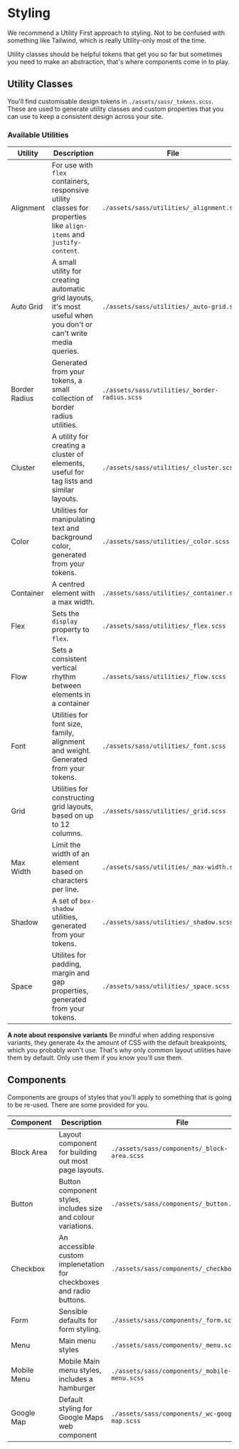 # Styling

We recommend a Utility First approach to styling. Not to be confused with something like Tailwind, which is really Utility-only most of the time.

Utility classes should be helpful tokens that get you so far but sometimes you need to make an abstraction, that's where components come in to play.

## Utility Classes

You'll find customisable design tokens in `./assets/sass/_tokens.scss`. These are used to generate utility classes and custom properties that you can use to keep a consistent design across your site.

### Available Utilities

| Utility       | Description                                                                                                         | File                                          | Responsive |
| ------------- | ------------------------------------------------------------------------------------------------------------------- | --------------------------------------------- | ---------- |
| Alignment     | For use with `flex` containers, responsive utility classes for properties like `align-items` and `justify-content`. | `./assets/sass/utilities/_alignment.scss`     | ✅         |
| Auto Grid     | A small utility for creating automatic grid layouts, it's most useful when you don't or can't write media queries.  | `./assets/sass/utilities/_auto-grid.scss`     | 🚫         |
| Border Radius | Generated from your tokens, a small collection of border radius utilities.                                          | `./assets/sass/utilities/_border-radius.scss` | 🚫         |
| Cluster       | A utility for creating a cluster of elements, useful for tag lists and similar layouts.                             | `./assets/sass/utilities/_cluster.scss`       | 🚫         |
| Color         | Utilities for manipulating text and background color, generated from your tokens.                                   | `./assets/sass/utilities/_color.scss`         | 🚫         |
| Container     | A centred element with a max width.                                                                                 | `./assets/sass/utilities/_container.scss`     | 🚫         |
| Flex          | Sets the `display` property to `flex`.                                                                              | `./assets/sass/utilities/_flex.scss`          | 🚫         |
| Flow          | Sets a consistent vertical rhythm between elements in a container                                                   | `./assets/sass/utilities/_flow.scss`          | 🚫         |
| Font          | Utilities for font size, family, alignment and weight. Generated from your tokens.                                  | `./assets/sass/utilities/_font.scss`          | 🚫         |
| Grid          | Utilities for constructing grid layouts, based on up to 12 columns.                                                 | `./assets/sass/utilities/_grid.scss`          | ✅         |
| Max Width     | Limit the width of an element based on characters per line.                                                         | `./assets/sass/utilities/_max-width.scss`     | 🚫         |
| Shadow        | A set of `box-shadow` utilities, generated from your tokens.                                                        | `./assets/sass/utilities/_shadow.scss`        | 🚫         |
| Space         | Utilites for padding, margin and gap properties, generated from your tokens.                                        | `./assets/sass/utilities/_space.scss`         | 🚫         |

**A note about responsive variants** Be mindful when adding responsive variants, they generate 4x the amount of CSS with the default breakpoints, which you probably won't use. That's why only common layout utilities have them by default. Only use them if you know you'll use them.

## Components

Components are groups of styles that you'll apply to something that is going to be re-used. There are some provided for you.

| Component   | Description                                                          | File                                           |
| ----------- | -------------------------------------------------------------------- | ---------------------------------------------- |
| Block Area  | Layout component for building out most page layouts.                 | `./assets/sass/components/_block-area.scss`    |
| Button      | Button component styles, includes size and colour variations.        | `./assets/sass/components/_button.scss`        |
| Checkbox    | An accessible custom implenetation for checkboxes and radio buttons. | `./assets/sass/components/_checkbox.scss`      |
| Form        | Sensible defaults for form styling.                                  | `./assets/sass/components/_form.scss`          |
| Menu        | Main menu styles                                                     | `./assets/sass/components/_menu.scss`          |
| Mobile Menu | Mobile Main menu styles, includes a hamburger                        | `./assets/sass/components/_mobile-menu.scss`   |
| Google Map  | Default styling for Google Maps web component                        | `./assets/sass/components/_wc-google-map.scss` |
